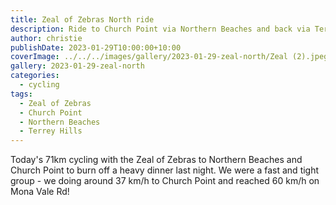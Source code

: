 ```yaml
---
title: Zeal of Zebras North ride
description: Ride to Church Point via Northern Beaches and back via Terrey Hills
author: christie
publishDate: 2023-01-29T10:00:00+10:00
coverImage: ../../../images/gallery/2023-01-29-zeal-north/Zeal (2).jpeg
gallery: 2023-01-29-zeal-north
categories:
  - cycling
tags:
  - Zeal of Zebras
  - Church Point
  - Northern Beaches
  - Terrey Hills
---
```


Today's 71km cycling with the Zeal of Zebras to Northern Beaches and Church Point to burn off a heavy dinner last night. We were a fast and tight group - we doing around 37 km/h to Church Point and reached 60 km/h on Mona Vale Rd!
